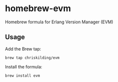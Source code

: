 # homebrew-evm

Homebrew formula for Erlang Version Manager (EVM)

## Usage

Add the Brew tap:

```shell
brew tap chriskilding/evm
```

Install the formula:

```shell
brew install evm
```
